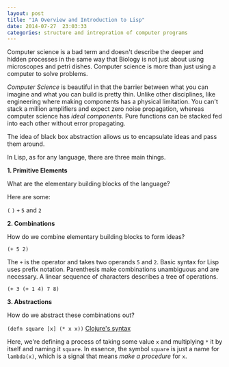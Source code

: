 ```yaml
---
layout: post
title: "1A Overview and Introduction to Lisp"
date: 2014-07-27  23:03:33
categories: structure and intrepration of computer programs
---
```


Computer science is a bad term and doesn't describe the deeper and hidden processes in the same way that Biology is not just about using microscopes and petri dishes. Computer science is more than just using a computer to solve problems.

_Computer Science_ is beautiful in that the barrier between what you can imagine and what you can build is pretty thin. Unlike other disciplines, like engineering where making components has a physical limitation. You can't stack a million amplifiers and expect zero noise propagation, whereas computer science has _ideal components_. Pure functions can be stacked fed into each other without error propagating.

The idea of black box abstraction allows us to encapsulate ideas and pass them around.

In Lisp, as for any language, there are three main things.

**1. Primitive Elements**

What are the elementary building blocks of the language?

Here are some:

`(` `)` `+` `5` and `2`


**2. Combinations**

How do we combine elementary building blocks to form ideas?

`(+ 5 2)`

The `+` is the operator and takes two operands `5` and `2`. Basic syntax for Lisp uses prefix notation. Parenthesis make combinations unambiguous and are necessary. A linear sequence of characters describes a tree of operations.

`(+ 3 (+ 1 4) 7 8)`

**3. Abstractions**

How do we abstract these combinations out?

`(defn square [x] (* x x))` [Clojure's syntax](http://clojure.org/functional_programming)

Here, we're defining a process of taking some value `x` and multiplying `*` it by itself and naming it `square`. In essence, the symbol `square` is just a name for `lambda(x)`, which is a signal that means _make a procedure_ for `x`.




